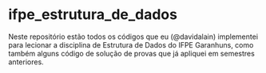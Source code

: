 # ifpe_estrutura_de_dados

Neste repositório estão todos os códigos que eu (@davidalain) implementei para lecionar a disciplina de Estrutura de Dados do IFPE Garanhuns, como também alguns código de solução de provas que já apliquei em semestres anteriores.

